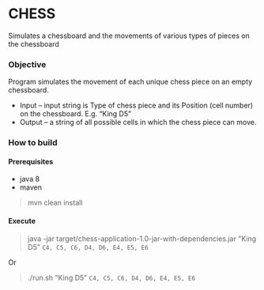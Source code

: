 # CHESS

Simulates a chessboard and the
movements of various types of pieces on the chessboard

### Objective

Program simulates the movement of each unique chess piece on an
empty chessboard.
- Input – input string is Type of chess piece and
its Position (cell number) on the chessboard. E.g. “King D5”
- Output – a string of all
possible cells in which the chess piece can move.

### How to build

#### Prerequisites 
- java 8
- maven

> mvn clean install

#### Execute 

> java -jar target/chess-application-1.0-jar-with-dependencies.jar "King D5" 
  `C4, C5, C6, D4, D6, E4, E5, E6`

Or

> ./run.sh "King D5" 
  `C4, C5, C6, D4, D6, E4, E5, E6`
